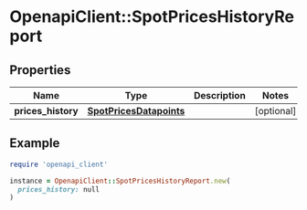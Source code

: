 # OpenapiClient::SpotPricesHistoryReport

## Properties

| Name | Type | Description | Notes |
| ---- | ---- | ----------- | ----- |
| **prices_history** | [**SpotPricesDatapoints**](SpotPricesDatapoints.md) |  | [optional] |

## Example

```ruby
require 'openapi_client'

instance = OpenapiClient::SpotPricesHistoryReport.new(
  prices_history: null
)
```

